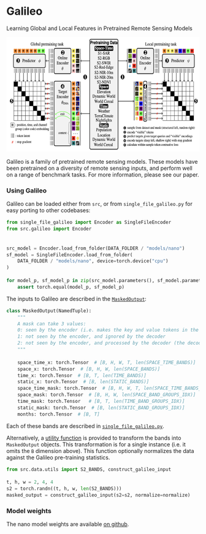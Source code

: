 # Galileo

Learning Global and Local Features in Pretrained Remote Sensing Models

<img src="diagrams/figure2.png" alt="Galileo_diagram" height="300px"/>

Galileo is a family of pretrained remote sensing models. These models have been pretrained on a diversity of remote sensing inputs, and perform well on a range of benchmark tasks. For more information, please see our paper.

### Using Galileo

Galileo can be loaded either from `src`, or from `single_file_galileo.py` for easy porting to other codebases:

```python
from single_file_galileo import Encoder as SingleFileEncoder
from src.galileo import Encoder


src_model = Encoder.load_from_folder(DATA_FOLDER / "models/nano")
sf_model = SingleFileEncoder.load_from_folder(
    DATA_FOLDER / "models/nano", device=torch.device("cpu")
)

for model_p, sf_model_p in zip(src_model.parameters(), sf_model.parameters()):
    assert torch.equal(model_p, sf_model_p)
```

The inputs to Galileo are described in the [`MaskedOutput`](src/masking.py#L116):

```python
class MaskedOutput(NamedTuple):
    """
    A mask can take 3 values:
    0: seen by the encoder (i.e. makes the key and value tokens in the decoder)
    1: not seen by the encoder, and ignored by the decoder
    2: not seen by the encoder, and processed by the decoder (the decoder's query values)
    """

    space_time_x: torch.Tensor  # [B, H, W, T, len(SPACE_TIME_BANDS)]
    space_x: torch.Tensor  # [B, H, W, len(SPACE_BANDS)]
    time_x: torch.Tensor  # [B, T, len(TIME_BANDS)]
    static_x: torch.Tensor  # [B, len(STATIC_BANDS)]
    space_time_mask: torch.Tensor  # [B, H, W, T, len(SPACE_TIME_BANDS_GROUPS_IDX)]
    space_mask: torch.Tensor  # [B, H, W, len(SPACE_BAND_GROUPS_IDX)]
    time_mask: torch.Tensor   # [B, T, len(TIME_BAND_GROUPS_IDX)]
    static_mask: torch.Tensor  # [B, len(STATIC_BAND_GROUPS_IDX)]
    months: torch.Tensor  # [B, T]
```

Each of these bands are described in [`single_file_galileo.py`](single_file_galileo.py#L24).

Alternatively, a [utility function](src/data/utils.py#L36) is provided to transform the bands into `MaskedOutput` objects. This transformation is for a single instance (i.e. it omits the `B` dimension above). This function optionally normalizes the data against the Galileo pre-training statistics.

```python
from src.data.utils import S2_BANDS, construct_galileo_input

t, h, w = 2, 4, 4
s2 = torch.randn((t, h, w, len(S2_BANDS)))
masked_output = construct_galileo_input(s2=s2, normalize=normalize)
```

### Model weights
The nano model weights are available [on github](data/models/nano).
